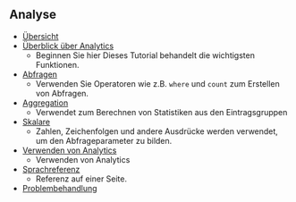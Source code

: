 
## <a name="analytics"></a>Analyse
* [Übersicht](../articles/application-insights/app-insights-analytics.md)
* [Überblick über Analytics](../articles/application-insights/app-insights-analytics-tour.md)
  * Beginnen Sie hier Dieses Tutorial behandelt die wichtigsten Funktionen.
* [Abfragen](../articles/application-insights/app-insights-analytics-reference.md#queries-and-operators)
  * Verwenden Sie Operatoren wie z.B. `where` und `count` zum Erstellen von Abfragen.
* [Aggregation](../articles/application-insights/app-insights-analytics-reference.md#aggregations)
  * Verwendet zum Berechnen von Statistiken aus den Eintragsgruppen
* [Skalare](../articles/application-insights/app-insights-analytics-reference.md#scalars)
  * Zahlen, Zeichenfolgen und andere Ausdrücke werden verwendet, um den Abfrageparameter zu bilden.
* [Verwenden von Analytics](../articles/application-insights/app-insights-analytics-using.md)
  * Verwenden von Analytics
* [Sprachreferenz](../articles/application-insights/app-insights-analytics-reference.md)
  * Referenz auf einer Seite.
* [Problembehandlung](../articles/application-insights/app-insights-analytics-troubleshooting.md)



<!--HONumber=Nov16_HO3-->


